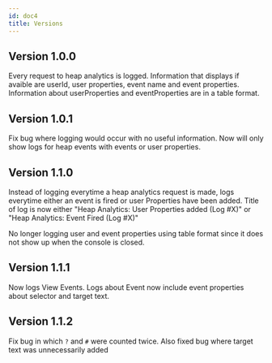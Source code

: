 ```yaml
---
id: doc4
title: Versions
---
```


Version 1.0.0
------
Every request to heap analytics is logged. Information that displays if avaible are userId, user properties, event name and event properties. Information about userProperties and eventProperties are in a table format.

Version 1.0.1
------
Fix bug where logging would occur with no useful information. Now will only show logs for heap events with events or user properties.

Version 1.1.0
------
Instead of logging everytime a heap analytics request is made, logs everytime either an event is fired or user Properties have been added. Title of log is now either "Heap Analytics: User Properties added (Log #X)" or "Heap Analytics: Event Fired (Log #X)"

No longer logging user and event properties using table format since it does not show up when the console is closed.

Version 1.1.1
------
Now logs View Events. Logs about Event now include event properties about selector and target text.

Version 1.1.2
------
Fix bug in which `?` and `#` were counted twice. Also fixed bug where target text was unnecessarily added